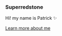 ### Superredstone
Hi! my name is Patrick ✨

[Learn more about me](https://superredstone.github.io/portfolio)
